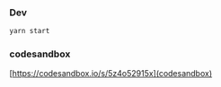 ### Dev

```bash
yarn start
```

### codesandbox

[https://codesandbox.io/s/5z4o52915x](codesandbox)
